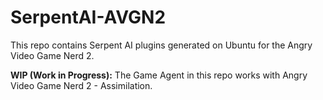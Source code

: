 # SerpentAI-AVGN2
This repo contains Serpent AI plugins generated on Ubuntu for the Angry Video Game Nerd 2. 

**WIP (Work in Progress):** The Game Agent in this repo works with Angry Video Game Nerd 2 - Assimilation. 
